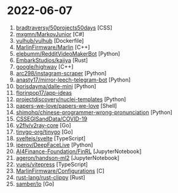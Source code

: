 # 2022-06-07

1. [bradtraversy/50projects50days](https://github.com/bradtraversy/50projects50days "50+ mini web projects using HTML, CSS & JS") [CSS]
2. [mxgmn/MarkovJunior](https://github.com/mxgmn/MarkovJunior "Probabilistic PL based on pattern matching and constraint propagation, 148 examples") [C#]
3. [vulhub/vulhub](https://github.com/vulhub/vulhub "Pre-Built Vulnerable Environments Based on Docker-Compose") [Dockerfile]
4. [MarlinFirmware/Marlin](https://github.com/MarlinFirmware/Marlin "Marlin is an optimized firmware for RepRap 3D printers based on the Arduino platform. | Many commercial 3D printers come with Marlin installed. Check with your vendor if you need source code for your specific machine.") [C++]
5. [elebumm/RedditVideoMakerBot](https://github.com/elebumm/RedditVideoMakerBot "Create Reddit Videos with just✨ one command ✨") [Python]
6. [EmbarkStudios/kajiya](https://github.com/EmbarkStudios/kajiya "💡 Experimental real-time global illumination renderer 🦀") [Rust]
7. [google/highway](https://github.com/google/highway "Performance-portable, length-agnostic SIMD with runtime dispatch") [C++]
8. [arc298/instagram-scraper](https://github.com/arc298/instagram-scraper "Scrapes an instagram user's photos and videos") [Python]
9. [anasty17/mirror-leech-telegram-bot](https://github.com/anasty17/mirror-leech-telegram-bot "Aria/qBittorrent Telegram mirror/leech bot") [Python]
10. [borisdayma/dalle-mini](https://github.com/borisdayma/dalle-mini "DALL·E Mini - Generate images from a text prompt") [Python]
11. [florinpop17/app-ideas](https://github.com/florinpop17/app-ideas "A Collection of application ideas which can be used to improve your coding skills.") 
12. [projectdiscovery/nuclei-templates](https://github.com/projectdiscovery/nuclei-templates "Community curated list of templates for the nuclei engine to find security vulnerabilities.") [Python]
13. [papers-we-love/papers-we-love](https://github.com/papers-we-love/papers-we-love "Papers from the computer science community to read and discuss.") [Shell]
14. [shimohq/chinese-programmer-wrong-pronunciation](https://github.com/shimohq/chinese-programmer-wrong-pronunciation "中国程序员容易发音错误的单词") [Python]
15. [CSSEGISandData/COVID-19](https://github.com/CSSEGISandData/COVID-19 "Novel Coronavirus (COVID-19) Cases, provided by JHU CSSE") 
16. [v2fly/v2ray-core](https://github.com/v2fly/v2ray-core "A platform for building proxies to bypass network restrictions.") [Go]
17. [tinygo-org/tinygo](https://github.com/tinygo-org/tinygo "Go compiler for small places. Microcontrollers, WebAssembly (WASM/WASI), and command-line tools. Based on LLVM.") [Go]
18. [sveltejs/svelte](https://github.com/sveltejs/svelte "Cybernetically enhanced web apps") [TypeScript]
19. [iperov/DeepFaceLive](https://github.com/iperov/DeepFaceLive "Real-time face swap for PC streaming or video calls") [Python]
20. [AI4Finance-Foundation/FinRL](https://github.com/AI4Finance-Foundation/FinRL "FinRL: The first open-source project for financial reinforcement learning. Please star. 🔥") [JupyterNotebook]
21. [ageron/handson-ml2](https://github.com/ageron/handson-ml2 "A series of Jupyter notebooks that walk you through the fundamentals of Machine Learning and Deep Learning in Python using Scikit-Learn, Keras and TensorFlow 2.") [JupyterNotebook]
22. [vuejs/vitepress](https://github.com/vuejs/vitepress "Vite & Vue powered static site generator.") [TypeScript]
23. [MarlinFirmware/Configurations](https://github.com/MarlinFirmware/Configurations "Configurations for Marlin Firmware") [C]
24. [rust-lang/rust-clippy](https://github.com/rust-lang/rust-clippy "A bunch of lints to catch common mistakes and improve your Rust code") [Rust]
25. [samber/lo](https://github.com/samber/lo "💥 A Lodash-style Go library based on Go 1.18+ Generics (map, filter, contains, find...)") [Go]
